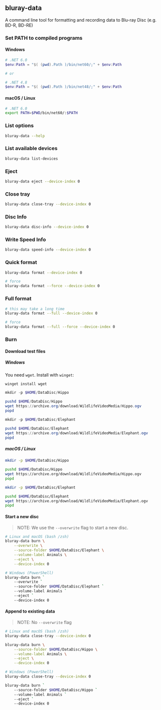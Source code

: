 ## bluray-data

A command line tool for formatting and recording data to Blu-ray Disc (e.g. BD-R, BD-RE)

### Set PATH to compiled programs 

#### Windows 

```powershell
# .NET 6.0
$env:Path = "$( (pwd).Path )/bin/net60/;" + $env:Path 

# or

# .NET 4.8
$env:Path = "$( (pwd).Path )/bin/net48/;" + $env:Path 
```
#### macOS / Linux

```bash
# .NET 6.0
export PATH=$PWD/bin/net60/:$PATH
```

### List options

```sh
bluray-data --help
```

### List available devices

```sh
bluray-data list-devices
```

### Eject

```sh
bluray-data eject --device-index 0
```

### Close tray

```sh
bluray-data close-tray --device-index 0
```


### Disc Info

```sh
bluray-data disc-info --device-index 0
```

### Write Speed Info

```sh
bluray-data speed-info --device-index 0
```


### Quick format

```sh
bluray-data format --device-index 0

# force
bluray-data format --force --device-index 0

```

### Full format

```sh
# this may take a long time
bluray-data format --full --device-index 0

# force
bluray-data format --full --force --device-index 0
```

### Burn

#### Download test files

##### Windows

You need `wget`. Install with `winget`:

```sh
winget install wget
```

```powershell
mkdir -p $HOME/DataDisc/Hippo

pushd $HOME/DataDisc/Hippo
wget https://archive.org/download/WildlifeVideoMedia/Hippo.ogv 
popd

mkdir -p $HOME/DataDisc/Elephant

pushd $HOME/DataDisc/Elephant
wget https://archive.org/download/WildlifeVideoMedia/Elephant.ogv
popd
```

##### macOS / Linux

```sh
mkdir -p $HOME/DataDisc/Hippo

pushd $HOME/DataDisc/Hippo
wget https://archive.org/download/WildlifeVideoMedia/Hippo.ogv 
popd

mkdir -p $HOME/DataDisc/Elephant

pushd $HOME/DataDisc/Elephant
wget https://archive.org/download/WildlifeVideoMedia/Elephant.ogv
popd
```

#### Start a new disc

> NOTE: We use the `--overwrite` flag  to start a new disc. 

```sh
# Linux and macOS (bash /zsh)
bluray-data burn \
    --overwrite \
    --source-folder $HOME/DataDisc/Elephant \
    --volume-label Animals \
    --eject \
    --device-index 0
```

```sh
# Windows (PowerShell)
bluray-data burn `
    --overwrite `
    --source-folder $HOME/DataDisc/Elephant `
    --volume-label Animals `
    --eject `
    --device-index 0
```

#### Append to existing data

> NOTE: No `--overwrite` flag

```sh
# Linux and macOS (bash /zsh)
bluray-data close-tray --device-index 0

bluray-data burn \
    --source-folder $HOME/DataDisc/Hippo \
    --volume-label Animals \
    --eject \
    --device-index 0
```

```sh
# Windows (PowerShell)
bluray-data close-tray --device-index 0

bluray-data burn `
    --source-folder $HOME/DataDisc/Hippo `
    --volume-label Animals `
    --eject `
    --device-index 0
```
